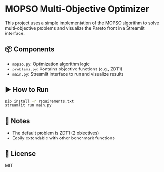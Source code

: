 # MOPSO Multi-Objective Optimizer

This project uses a simple implementation of the MOPSO algorithm to solve multi-objective problems and visualize the Pareto front in a Streamlit interface.

## 📦 Components
- `mopso.py`: Optimization algorithm logic
- `problems.py`: Contains objective functions (e.g., ZDT1)
- `main.py`: Streamlit interface to run and visualize results

## ▶️ How to Run
```bash
pip install -r requirements.txt
streamlit run main.py
```

## 📌 Notes
- The default problem is ZDT1 (2 objectives)
- Easily extendable with other benchmark functions

## 📜 License
MIT
